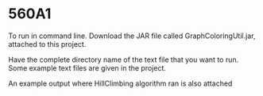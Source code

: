 # 560A1

To run in command line.
Download the JAR file called GraphColoringUtil.jar, attached to this project.

Have the complete directory name of the text file that you want to run. Some example text files are given in the project.

An example output where HillClimbing algorithm ran is also attached
